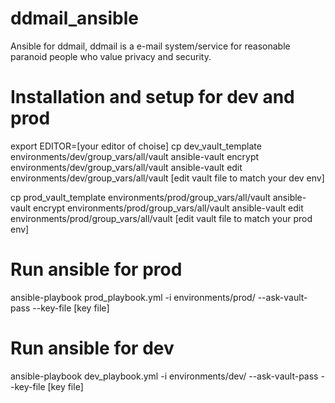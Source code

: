 # ddmail_ansible
Ansible for ddmail, ddmail is a e-mail system/service for reasonable paranoid people who value privacy and security.

# Installation and setup for dev and prod
export EDITOR=[your editor of choise]
cp dev_vault_template environments/dev/group_vars/all/vault
ansible-vault encrypt environments/dev/group_vars/all/vault
ansible-vault edit environments/dev/group_vars/all/vault
[edit vault file to match your dev env]

cp prod_vault_template environments/prod/group_vars/all/vault
ansible-vault encrypt environments/prod/group_vars/all/vault
ansible-vault edit environments/prod/group_vars/all/vault
[edit vault file to match your prod env]

# Run ansible for prod
ansible-playbook prod_playbook.yml -i environments/prod/ --ask-vault-pass --key-file [key file]

# Run ansible for dev
ansible-playbook dev_playbook.yml -i environments/dev/ --ask-vault-pass --key-file [key file]

